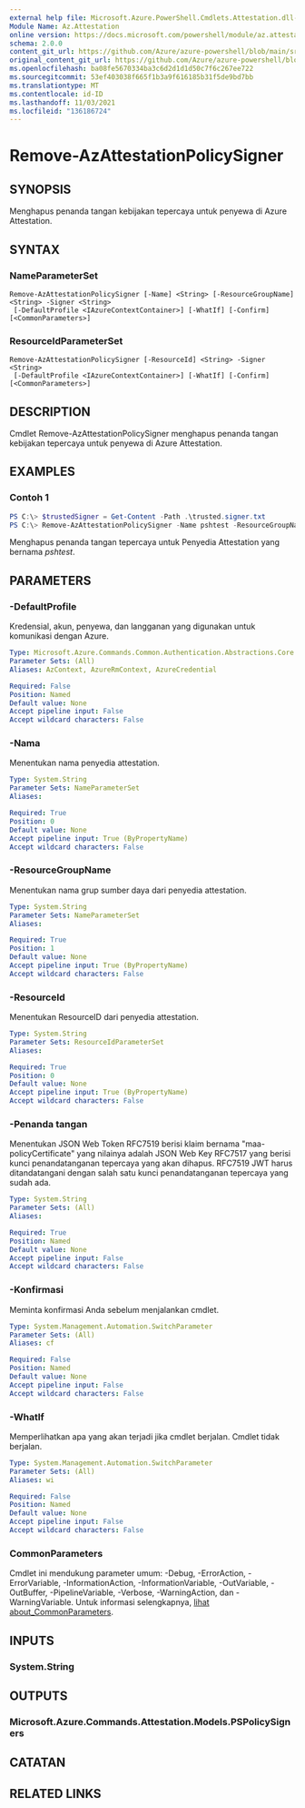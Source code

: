 ```yaml
---
external help file: Microsoft.Azure.PowerShell.Cmdlets.Attestation.dll-Help.xml
Module Name: Az.Attestation
online version: https://docs.microsoft.com/powershell/module/az.attestation/remove-azattestationpolicysigner
schema: 2.0.0
content_git_url: https://github.com/Azure/azure-powershell/blob/main/src/Attestation/Attestation/help/Remove-AzAttestationPolicySigner.md
original_content_git_url: https://github.com/Azure/azure-powershell/blob/main/src/Attestation/Attestation/help/Remove-AzAttestationPolicySigner.md
ms.openlocfilehash: ba08fe5670334ba3c6d2d1d1d50c7f6c267ee722
ms.sourcegitcommit: 53ef403038f665f1b3a9f616185b31f5de9bd7bb
ms.translationtype: MT
ms.contentlocale: id-ID
ms.lasthandoff: 11/03/2021
ms.locfileid: "136186724"
---
```

# Remove-AzAttestationPolicySigner

## SYNOPSIS
Menghapus penanda tangan kebijakan tepercaya untuk penyewa di Azure Attestation.

## SYNTAX

### NameParameterSet
```
Remove-AzAttestationPolicySigner [-Name] <String> [-ResourceGroupName] <String> -Signer <String>
 [-DefaultProfile <IAzureContextContainer>] [-WhatIf] [-Confirm] [<CommonParameters>]
```

### ResourceIdParameterSet
```
Remove-AzAttestationPolicySigner [-ResourceId] <String> -Signer <String>
 [-DefaultProfile <IAzureContextContainer>] [-WhatIf] [-Confirm] [<CommonParameters>]
```

## DESCRIPTION
Cmdlet Remove-AzAttestationPolicySigner menghapus penanda tangan kebijakan tepercaya untuk penyewa di Azure Attestation.

## EXAMPLES

### Contoh 1
```powershell
PS C:\> $trustedSigner = Get-Content -Path .\trusted.signer.txt
PS C:\> Remove-AzAttestationPolicySigner -Name pshtest -ResourceGroupName psh-test-rg -Signer $trustedSigner
```

Menghapus penanda tangan tepercaya untuk Penyedia Attestation yang bernama *pshtest*.

## PARAMETERS

### -DefaultProfile
Kredensial, akun, penyewa, dan langganan yang digunakan untuk komunikasi dengan Azure.

```yaml
Type: Microsoft.Azure.Commands.Common.Authentication.Abstractions.Core.IAzureContextContainer
Parameter Sets: (All)
Aliases: AzContext, AzureRmContext, AzureCredential

Required: False
Position: Named
Default value: None
Accept pipeline input: False
Accept wildcard characters: False
```

### -Nama
Menentukan nama penyedia attestation.

```yaml
Type: System.String
Parameter Sets: NameParameterSet
Aliases:

Required: True
Position: 0
Default value: None
Accept pipeline input: True (ByPropertyName)
Accept wildcard characters: False
```

### -ResourceGroupName
Menentukan nama grup sumber daya dari penyedia attestation.

```yaml
Type: System.String
Parameter Sets: NameParameterSet
Aliases:

Required: True
Position: 1
Default value: None
Accept pipeline input: True (ByPropertyName)
Accept wildcard characters: False
```

### -ResourceId
Menentukan ResourceID dari penyedia attestation.

```yaml
Type: System.String
Parameter Sets: ResourceIdParameterSet
Aliases:

Required: True
Position: 0
Default value: None
Accept pipeline input: True (ByPropertyName)
Accept wildcard characters: False
```

### -Penanda tangan
Menentukan JSON Web Token RFC7519 berisi klaim bernama "maa-policyCertificate" yang nilainya adalah JSON Web Key RFC7517 yang berisi kunci penandatanganan tepercaya yang akan dihapus.
RFC7519 JWT harus ditandatangani dengan salah satu kunci penandatanganan tepercaya yang sudah ada.

```yaml
Type: System.String
Parameter Sets: (All)
Aliases:

Required: True
Position: Named
Default value: None
Accept pipeline input: False
Accept wildcard characters: False
```

### -Konfirmasi
Meminta konfirmasi Anda sebelum menjalankan cmdlet.

```yaml
Type: System.Management.Automation.SwitchParameter
Parameter Sets: (All)
Aliases: cf

Required: False
Position: Named
Default value: None
Accept pipeline input: False
Accept wildcard characters: False
```

### -WhatIf
Memperlihatkan apa yang akan terjadi jika cmdlet berjalan.
Cmdlet tidak berjalan.

```yaml
Type: System.Management.Automation.SwitchParameter
Parameter Sets: (All)
Aliases: wi

Required: False
Position: Named
Default value: None
Accept pipeline input: False
Accept wildcard characters: False
```

### CommonParameters
Cmdlet ini mendukung parameter umum: -Debug, -ErrorAction, -ErrorVariable, -InformationAction, -InformationVariable, -OutVariable, -OutBuffer, -PipelineVariable, -Verbose, -WarningAction, dan -WarningVariable. Untuk informasi selengkapnya, [lihat about_CommonParameters](http://go.microsoft.com/fwlink/?LinkID=113216).

## INPUTS

### System.String

## OUTPUTS

### Microsoft.Azure.Commands.Attestation.Models.PSPolicySigners

## CATATAN

## RELATED LINKS
